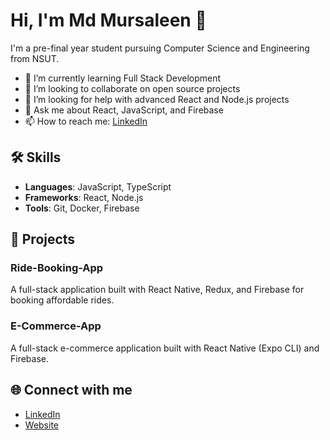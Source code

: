 # Hi, I'm Md Mursaleen 👋

I'm a pre-final year student pursuing Computer Science and Engineering from NSUT.

- 🌱 I’m currently learning Full Stack Development
- 👯 I’m looking to collaborate on open source projects
- 🤔 I’m looking for help with advanced React and Node.js projects
- 💬 Ask me about React, JavaScript, and Firebase
- 📫 How to reach me: [LinkedIn](https://www.linkedin.com/in/md-mursaleen085)

## 🛠️ Skills
- **Languages**: JavaScript, TypeScript
- **Frameworks**: React, Node.js
- **Tools**: Git, Docker, Firebase

## 📘 Projects
### Ride-Booking-App
A full-stack application built with React Native, Redux, and Firebase for booking affordable rides.

### E-Commerce-App
A full-stack e-commerce application built with React Native (Expo CLI) and Firebase.

## 🌐 Connect with me
- [LinkedIn](https://www.linkedin.com/in/md-mursaleen085)
- [Website](https://www.shink.app)
